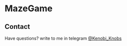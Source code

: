 # MazeGame


## Contact

Have questions? write to me in telegram [@Kenobi_Knobs](https://t.me/Kenobi_Knobs)
